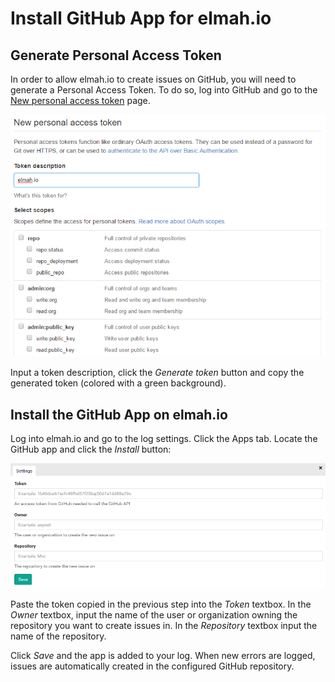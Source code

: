 # Install GitHub App for elmah.io

## Generate Personal Access Token

In order to allow elmah.io to create issues on GitHub, you will need to generate a Personal Access Token. To do so, log into GitHub and go to the [New personal access token](https://github.com/settings/tokens/new) page.

![OAuth Tokens Page](/images/apps/github/generate_token.png)

Input a token description, click the *Generate token* button and copy the generated token (colored with a green background).

## Install the GitHub App on elmah.io

Log into elmah.io and go to the log settings. Click the Apps tab. Locate the GitHub app and click the *Install* button:

![Install GitHub App](/images/apps/github/install_github.png)

Paste the token copied in the previous step into the *Token* textbox. In the *Owner* textbox, input the name of the user or organization owning the repository you want to create issues in. In the *Repository* textbox input the name of the repository.

Click *Save* and the app is added to your log. When new errors are logged, issues are automatically created in the configured GitHub repository.